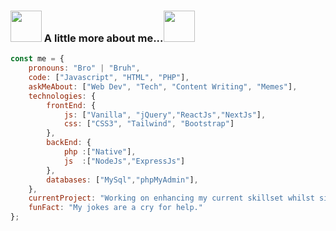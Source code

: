 ### <img src="https://i.giphy.com/media/v1.Y2lkPTc5MGI3NjExaHdqcDZqb3RwNTV2MjEwczN0Z2xpNnFhODRtaGhkOHFjdGFyOXdxMiZlcD12MV9pbnRlcm5hbF9naWZfYnlfaWQmY3Q9cw/F7m2ZIgR06LRiamtXy/giphy.gif" width="50"> A little more about me...<img src="https://i.giphy.com/media/v1.Y2lkPTc5MGI3NjExNW11MTE4czk1Mms5OGUxYXU3eHlseWtwMXVtZzlhcXQ5eGx2cXM4eSZlcD12MV9pbnRlcm5hbF9naWZfYnlfaWQmY3Q9cw/N5OTryRsuNnV6cgDav/giphy.gif" width="50">
```javascript
const me = {
    pronouns: "Bro" | "Bruh",
    code: ["Javascript", "HTML", "PHP"],
    askMeAbout: ["Web Dev", "Tech", "Content Writing", "Memes"],
    technologies: {
        frontEnd: {
            js: ["Vanilla", "jQuery","ReactJs","NextJs"],
            css: ["CSS3", "Tailwind", "Bootstrap"]
        },
        backEnd: {
            php :["Native"],
            js  :["NodeJs","ExpressJs"]
        },
        databases: ["MySql","phpMyAdmin"],
    },
    currentProject: "Working on enhancing my current skillset whilst simultaneously looking for new opportunities.",
    funFact: "My jokes are a cry for help."
};
```
